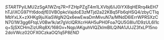 $START$PyiLMU2zSgA1WZrq7R+FZHpPZgT4m1LXVbj6/iJ0iYX8qHERrq4kEH7hTJ/iXCG97Yt6dodjfE0VBOpkcVajdoE3zMTjd2a22KBq5Fb6qHSQ4/zbyCTIqMbYxLX+zXHKg9juXiaSWgN2Qx6ewEwaDmMivuN7a/MNdD6lErrWPRSXzCN7G1W3gg6FtqLV0Bw1k/at7gVclQRXcrHAH5uPH0Foa7QU5G8Iu1D9zUL6l1cq+SjSXCHmZizURq8X/168Gv+Nqp/AKguhVIQZklmBILQiNA1JUJZ3fxLP15no2doVWcz02OFX0CzkaOQ1q5P8$END$